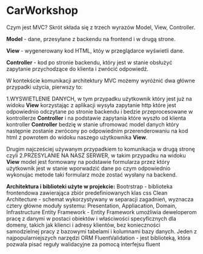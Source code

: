 # CarWorkshop

Czym jest MVC?
Skrót składa się z trzech wyrazów Model, View, Controller.

**Model** - dane, przesyłane z backendu na frontend i w drugą strone.

**View** - wygenerowany kod HTML, któy w przeglądarce wyświetli dane.

**Controller** - kod po stronie backendu, który jest w stanie obsłużyć zapytanie przychodzące do klienta i zwrócić odpowiedź.

W kontekście komunikacji architektury MVC możemy wyróżnić dwa główne przypadki użycia, pierwszy to:

1.WYSWIETLENIE DANYCH, w tym przypadku użytkownik który jest już na widoku **View** korzystając z aplikacji wysyła zapytanie http które jest odpowiednio odczytane po stronie backendu i bedzie przeprocesowane w kontrollerze **Controller** i na podstawie zapytania które wyszło od klienta kontroller **Controller** bedzię w stanie ufromować model danych który następnie zostanie zwrócony po odpowiednim przerenderowaniu na kod html z powrotem do widoku naszego użytkownika **View**.

Drugim najcześciej używanym przypadkiem to komunikacja w drugą stronę czyli 2.PRZESYLANIE NA NASZ SERWER, w takim przypadku na widoku **View** model jest formowany na podstawie formularza przez który użytkownik jest w stanie wporwadzić dane po czym odpowiednio wykonujac metode taki formularz może zostać wysłany na backend.

**Architektura i biblioteki użyte w projekcie:**
Bootrstrap - biblioteka frontendowa zawierająca zbiór predefiniowanych klas css
Clean Architecture - schemat wykorzystywany w separacji zagadnień, wyznacza cztery główne moduły systemu: Presentation, Appliacation, Domain, Infrastructure
Entity Framework - Entity Framework umożliwia deweloperom pracę z danymi w postaci obiektów i właściwości specyficznych dla domeny, takich jak klienci i adresy klientów, bez konieczności   
  samodzielnej pracy z bazowymi tabelami i kolumnami bazy danych. Jeden z najpopularniejszych narzędzi ORM
FluentValidation - jest biblioteką, która pozwala pisać reguły walidacyjne za pomocą interfejsu fluent



